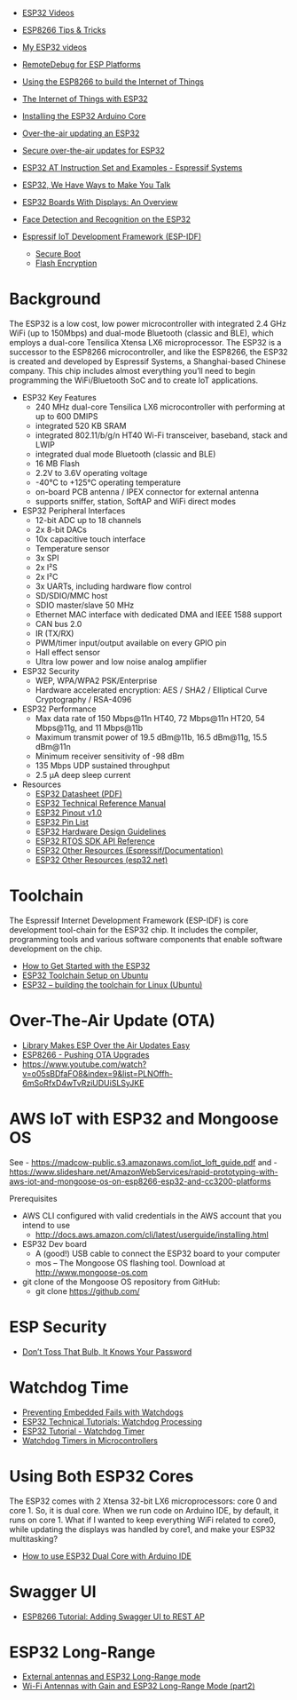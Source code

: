 
* [ESP32 Videos](https://www.youtube.com/playlist?list=PL3XBzmAj53RnZPeWe799F-uoXERBldhn9)

* [ESP8266 Tips & Tricks](https://www.youtube.com/channel/UCqk4hT4XpzUVVUfsIDNzvPw)
* [My ESP32 videos](https://www.youtube.com/channel/UCu7_D0o48KbfhpEohoP7YSQ)

* [RemoteDebug for ESP Platforms](https://hackaday.com/2019/03/07/remotedebug-for-esp-platforms/)


* [Using the ESP8266 to build the Internet of Things](https://www.youtube.com/watch?v=CjeDkmm0w_w&app=desktop)
* [The Internet of Things with ESP32](http://esp32.net/)
* [Installing the ESP32 Arduino Core](https://learn.sparkfun.com/tutorials/esp32-thing-hookup-guide#installing-the-esp32-arduino-core)
* [Over-the-air updating an ESP32](https://blog.classycode.com/over-the-air-updating-an-esp32-29f83ebbcca2)
* [Secure over-the-air updates for ESP32](https://blog.classycode.com/secure-over-the-air-updates-for-esp32-ec25ae00db43)
* [ESP32 AT Instruction Set and Examples - Espressif Systems](https://espressif.com/sites/default/files/documentation/esp32_at_instruction_set_and_examples_en.pdf)
* [ESP32, We Have Ways to Make You Talk](https://hackaday.com/2018/02/06/esp32-we-have-ways-to-make-you-talk/)
* [ESP32 Boards With Displays: An Overview](https://hackaday.com/2018/05/23/esp32-boards-with-displays-an-overview/)

* [Face Detection and Recognition on the ESP32](https://blog.hackster.io/face-detection-and-recognition-on-the-esp32-3b4b9a35c765)
* [Espressif IoT Development Framework (ESP-IDF)](https://docs.espressif.com/projects/esp-idf/en/latest/get-started/index.html)
    * [Secure Boot](https://docs.espressif.com/projects/esp-idf/en/latest/security/secure-boot.html)
    * [Flash Encryption](https://docs.espressif.com/projects/esp-idf/en/latest/security/flash-encryption.html)

# Background
The ESP32 is a low cost, low power microcontroller with integrated 2.4 GHz WiFi (up to 150Mbps)
and dual-mode Bluetooth (classic and BLE),
which employs a dual-core Tensilica Xtensa LX6 microprocessor.
The ESP32 is a successor to the ESP8266 microcontroller,
and like the ESP8266, the ESP32 is created and developed by Espressif Systems,
a Shanghai-based Chinese company.
This chip includes almost everything you’ll need to begin programming the WiFi/Bluetooth SoC
and to create IoT applications.

* ESP32 Key Features
    * 240 MHz dual-core Tensilica LX6 microcontroller with performing at up to 600 DMIPS
    * integrated 520 KB SRAM
    * integrated 802.11/b/g/n HT40 Wi-Fi transceiver,  baseband,  stack and LWIP
    * integrated dual mode Bluetooth (classic and BLE)
    * 16 MB Flash
    * 2.2V to 3.6V operating voltage
    * -40°C to +125°C operating temperature
    * on-board PCB antenna / IPEX connector for external antenna
    * supports sniffer, station, SoftAP and WiFi direct modes
* ESP32 Peripheral Interfaces
    * 12-bit ADC up to 18 channels
    * 2x 8-bit DACs
    * 10x capacitive touch interface
    * Temperature sensor
    * 3x SPI
    * 2x I²S
    * 2x I²C
    * 3x UARTs, including hardware flow control
    * SD/SDIO/MMC host
    * SDIO master/slave 50 MHz
    * Ethernet MAC interface with dedicated DMA and IEEE 1588 support
    * CAN bus 2.0
    * IR (TX/RX)
    * PWM/timer input/output available on every GPIO pin
    * Hall effect sensor
    * Ultra low power and low noise analog amplifier
* ESP32 Security
    * WEP, WPA/WPA2 PSK/Enterprise
    * Hardware accelerated encryption: AES / SHA2 / Elliptical Curve Cryptography / RSA-4096
* ESP32 Performance
    * Max data rate of 150 Mbps@11n HT40, 72 Mbps@11n HT20, 54 Mbps@11g, and 11 Mbps@11b
    * Maximum transmit power of 19.5 dBm@11b, 16.5 dBm@11g, 15.5 dBm@11n
    * Minimum receiver sensitivity of -98 dBm
    * 135 Mbps UDP sustained throughput
    * 2.5 μA deep sleep current
* Resources
    * [ESP32 Datasheet (PDF)](https://www.espressif.com/sites/default/files/documentation/esp32_datasheet_en.pdf)
    * [ESP32 Technical Reference Manual](https://espressif.com/sites/default/files/documentation/esp32_technical_reference_manual_en.pdf)
    * [ESP32 Pinout v1.0]()
    * [ESP32 Pin List]()
    * [ESP32 Hardware Design Guidelines](https://espressif.com/sites/default/files/documentation/esp32_hardware_design_guidelines_en.pdf)
    * [ESP32 RTOS SDK API Reference](https://github.com/espressif/ESP31_RTOS_SDK/tree/master/documents)
    * [ESP32 Other Resources (Espressif/Documentation)](https://espressif.com/en/products/hardware/esp32/resources)
    * [ESP32 Other Resources (esp32.net)](http://esp32.net/)

# Toolchain
The Espressif Internet Development Framework (ESP-IDF) is core development tool-chain for the ESP32 chip. It includes the compiler, programming tools and various software components that enable software development on the chip.

* [How to Get Started with the ESP32](http://hackaday.com/2016/10/04/how-to-get-started-with-the-esp32/)
* [ESP32 Toolchain Setup on Ubuntu](http://iot-bits.com/esp32/esp32-toolchain-setup/)
* [ESP32 – building the toolchain for Linux (Ubuntu)](http://blog.podkalicki.com/esp32-building-the-toolchain-for-linux-ubuntu/)

# Over-The-Air Update (OTA)
* [Library Makes ESP Over the Air Updates Easy](https://hackaday.com/2019/03/21/library-makes-esp-over-the-air-updates-easy/)
* [ESP8266 - Pushing OTA Upgrades](http://smallbits.marshall-tribe.net/blog/2016/05/29/esp8266-pushing-ota-upgrades)
* https://www.youtube.com/watch?v=o05sBDfaFO8&index=9&list=PLNOffh-6mSoRfxD4wTvRziUDUiSLSyJKE

# AWS IoT with ESP32 and Mongoose OS
See - https://madcow-public.s3.amazonaws.com/iot_loft_guide.pdf
and - https://www.slideshare.net/AmazonWebServices/rapid-prototyping-with-aws-iot-and-mongoose-os-on-esp8266-esp32-and-cc3200-platforms

Prerequisites
* AWS CLI configured with valid credentials in the AWS account that you intend to use
    * http://docs.aws.amazon.com/cli/latest/userguide/installing.html
* ESP32 Dev board
    * A (good!) USB cable to connect the ESP32 board to your computer
    * mos – The Mongoose OS flashing tool. Download at http://www.mongoose-os.com
* git clone of the Mongoose OS repository from GitHub:
    * git clone https://github.com/

# ESP Security
* [Don’t Toss That Bulb, It Knows Your Password](https://hackaday.com/2019/01/29/dont-toss-that-bulb-it-knows-your-password/)

# Watchdog Time
* [Preventing Embedded Fails with Watchdogs](https://hackaday.com/2019/01/12/preventing-embedded-fails-with-watchdogs/)
* [ESP32 Technical Tutorials: Watchdog Processing](https://www.youtube.com/watch?v=C2xF3O6qkbg)
* [ESP32 Tutorial - Watchdog Timer](https://www.youtube.com/watch?v=7kLy2iwIvy8)
* [Watchdog Timers in Microcontrollers](https://www.allaboutcircuits.com/technical-articles/watchdog-timers-microcontroller-timers)

# Using Both ESP32 Cores
The ESP32 comes with 2 Xtensa 32-bit LX6 microprocessors: core 0 and core 1.
So, it is dual core.
When we run code on Arduino IDE, by default, it runs on core 1.
What if I wanted to keep everything WiFi related to core0,
while updating the displays was handled by core1,
and make your ESP32 multitasking?

* [How to use ESP32 Dual Core with Arduino IDE](https://randomnerdtutorials.com/esp32-dual-core-arduino-ide/)

# Swagger UI
* [ESP8266 Tutorial: Adding Swagger UI to REST AP](https://everythingesp.com/esp8266-tutorial-adding-swagger-ui-to-rest-api/)

# ESP32 Long-Range
* [External antennas and ESP32 Long-Range mode](https://www.youtube.com/watch?v=2rujjTOPIRU&app=desktop)
* [Wi-Fi Antennas with Gain and ESP32 Long-Range Mode (part2)](https://www.youtube.com/watch?v=PUppoaePi3A)

